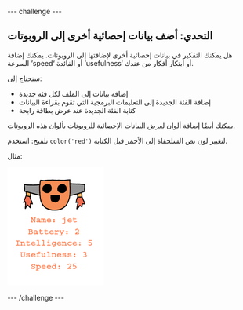 --- challenge ---

## التحدي: أضف بيانات إحصائية أخرى إلى الروبوتات

هل يمكنك التفكير في بيانات إحصائية أخرى لإضافتها إلى الروبوتات. يمكنك إضافة السرعة ’speed‘ أو الفائدة ’usefulness‘ أو ابتكار أفكار من عندك.

ستحتاج إلى:

+ إضافة بيانات إلى الملف لكل فئة جديدة 
+ إضافة الفئة الجديدة إلى التعليمات البرمجية التي تقوم بقراءة البيانات
+ كتابة الفئة الجديدة عند عرض بطاقة رابحة

يمكنك أيضًا إضافة ألوان لعرض البيانات الإحصائية للروبوتات بألوان هذه الروبوتات.

تلميح: استخدم `color('red')` لتغيير لون نص السلحفاة إلى الأحمر قبل الكتابة.

مثال:

![لقطة الشاشة](images/robotrumps-jet.png)

--- /challenge ---